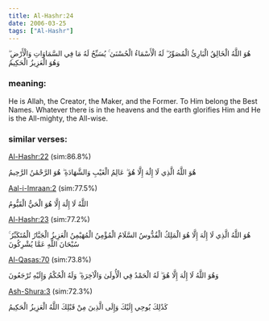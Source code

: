 ```yaml
---
title: Al-Hashr:24
date: 2006-03-25
tags: ["Al-Hashr"]
---
```

هُوَ اللَّهُ الْخَالِقُ الْبَارِئُ الْمُصَوِّرُ ۖ لَهُ الْأَسْمَاءُ الْحُسْنَىٰ ۚ يُسَبِّحُ لَهُ مَا فِي السَّمَاوَاتِ وَالْأَرْضِ ۖ وَهُوَ الْعَزِيزُ الْحَكِيمُ
### meaning: 
He is Allah, the Creator, the Maker, and the Former. To Him belong the Best Names. Whatever there is in the heavens and the earth glorifies Him and He is the All-mighty, the All-wise.
### similar verses: 

[Al-Hashr:22](/59/22) (sim:86.8%)

هُوَ اللَّهُ الَّذِي لَا إِلَٰهَ إِلَّا هُوَ ۖ عَالِمُ الْغَيْبِ وَالشَّهَادَةِ ۖ هُوَ الرَّحْمَٰنُ الرَّحِيمُ

[Aal-i-Imraan:2](/3/2) (sim:77.5%)

اللَّهُ لَا إِلَٰهَ إِلَّا هُوَ الْحَيُّ الْقَيُّومُ

[Al-Hashr:23](/59/23) (sim:77.2%)

هُوَ اللَّهُ الَّذِي لَا إِلَٰهَ إِلَّا هُوَ الْمَلِكُ الْقُدُّوسُ السَّلَامُ الْمُؤْمِنُ الْمُهَيْمِنُ الْعَزِيزُ الْجَبَّارُ الْمُتَكَبِّرُ ۚ سُبْحَانَ اللَّهِ عَمَّا يُشْرِكُونَ

[Al-Qasas:70](/28/70) (sim:73.8%)

وَهُوَ اللَّهُ لَا إِلَٰهَ إِلَّا هُوَ ۖ لَهُ الْحَمْدُ فِي الْأُولَىٰ وَالْآخِرَةِ ۖ وَلَهُ الْحُكْمُ وَإِلَيْهِ تُرْجَعُونَ

[Ash-Shura:3](/42/3) (sim:72.3%)

كَذَٰلِكَ يُوحِي إِلَيْكَ وَإِلَى الَّذِينَ مِنْ قَبْلِكَ اللَّهُ الْعَزِيزُ الْحَكِيمُ
